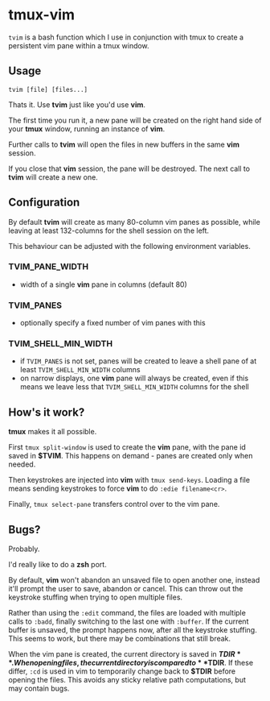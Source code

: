 # tmux-vim

`tvim` is a bash function which I use in conjunction with tmux to create a persistent vim pane within a tmux window.

## Usage

`tvim [file] [files...]`

Thats it. Use **tvim** just like you'd use **vim**.

The first time you run it, a new pane will be created on the right hand side of your **tmux** window, running an instance of **vim**.

Further calls to **tvim** will open the files in new buffers in the same **vim** session.

If you close that **vim** session, the pane will be destroyed. The next call to **tvim** will create a new one.

## Configuration

By default **tvim** will create as many 80-column vim panes as possible, while
leaving at least 132-columns for the shell session on the left.

This behaviour can be adjusted with the following environment variables.

### TVIM_PANE_WIDTH
* width of a single **vim** pane in columns (default 80)

### TVIM_PANES
* optionally specify a fixed number of vim panes with this

### TVIM_SHELL_MIN_WIDTH
* if `TVIM_PANES` is not set, panes will be created to leave a shell pane of at least `TVIM_SHELL_MIN_WIDTH` columns
* on narrow displays, one **vim** pane will always be created, even if this means we leave less that `TVIM_SHELL_MIN_WIDTH` columns for the shell

## How's it work?

**tmux** makes it all possible.

First `tmux split-window` is used to create the **vim** pane, with the pane id saved in **$TVIM**. This happens on demand - panes are created only when needed.

Then keystrokes are injected into **vim** with `tmux send-keys`. Loading a file means sending keystrokes to force **vim** to do `:edie filename<cr>`.

Finally, `tmux select-pane` transfers control over to the vim pane.

## Bugs?

Probably.

I'd really like to do a **zsh** port.

By default, **vim** won't abandon an unsaved file to open another one, instead it'll prompt the user to save, abandon or cancel. This can throw out the keystroke stuffing when trying to open multiple files.

Rather than using the `:edit` command, the files are loaded with multiple calls to `:badd`, finally switching to the last one with `:buffer`. If the current buffer is unsaved, the prompt happens now, after all the keystroke stuffing. This seems to work, but there may be combinations that still break.

When the vim pane is created, the current directory is saved in **$TDIR**. When opening files, the current directory is compared to **$TDIR**. If these differ, `:cd` is used in vim to temporarily change back to **$TDIR** before opening the files. This avoids any sticky relative path computations, but may contain bugs.

